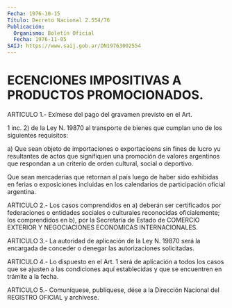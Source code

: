 ```yaml
---
Fecha: 1976-10-15
Título: Decreto Nacional 2.554/76
Publicación:
  Organismo: Boletín Oficial
  Fecha: 1976-11-05
SAIJ: https://www.saij.gob.ar/DN19763002554
---
```

# ECENCIONES IMPOSITIVAS A PRODUCTOS PROMOCIONADOS.

<a id="1"></a>
ARTICULO 1.- Exímese del pago del gravamen previsto en el Art.

1 inc.  2)  de  la Ley N. 19870 al transporte de bienes que cumplan uno de los siguientes requisitos:

a) Que sean objeto  de  importaciones  o exportacioens sin fines de lucro  yu  resultantes de actos que signifiquen  una  promoción  de valores argentinos  que  respondan a un criterio de orden cultural, social o deportivo.

Que sean mercaderías que retornan  al  país  luego  de  haber  sido exhibidas en ferias o exposiciones incluidas en los calendarios  de participación oficial argentina.

<a id="2"></a>
ARTICULO  2.-  Los  casos  comprendidos  en  a)  deberán  ser certificados  por  federaciones  o  entidades sociales o culturales reconocidas  oficialemente;  los  comprendidos    en   b),  por  la Secretaría    de   Estado  de  COMERCIO  EXTERIOR  Y  NEGOCIACIONES ECONOMICAS INTERNACIONALES.

<a id="3"></a>
ARTICULO 3.- La autoridad de aplicación de la Ley N. 19870 será la encargada  de conceder o denegar las autorizaciones solicitadas.

<a id="4"></a>
ARTICULO  4.-  Lo  dispuesto en el Art. 1 será de aplicación a todos los casos que se ajusten  a las condiciones aquí establecidas y que se encuentren en trámite a la fecha.

<a id="5"></a>
ARTICULO  5.-  Comuníquese,  publíquese,  dése  a la Dirección Nacional del REGISTRO OFICIAL y archívese.